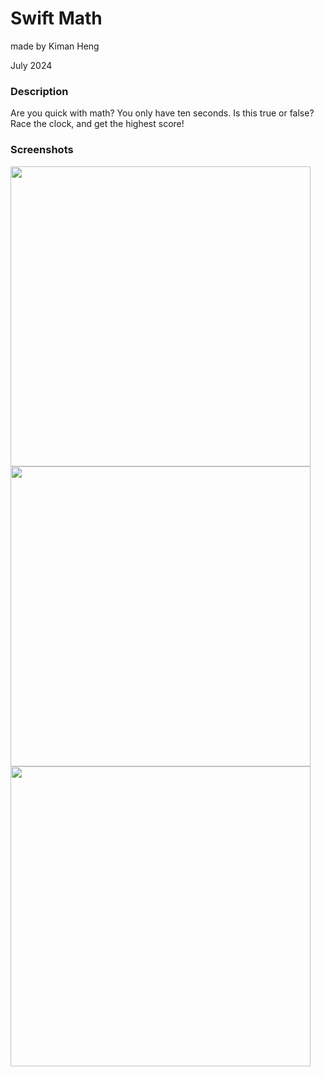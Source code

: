 <h1>Swift Math</h1>
<p>made by Kiman Heng</p>
<p>July 2024</p>
<h3>Description</h3>
<p>Are you quick with math? You only have ten seconds. Is this true or false? Race the clock, and get the highest score!</p>
<h3>Screenshots</h3>
                       
<img src="https://github.com/kimanheng/swift-math/assets/174684364/bd9368e1-1ab9-4b43-9b42-485726fa928c" width="480px">
<img src="https://github.com/kimanheng/swift-math/assets/174684364/db5bc8f4-b1a5-4abf-977a-637c8bfef65a" width="480px">
<img src="https://github.com/kimanheng/swift-math/assets/174684364/2a0923e7-d8e7-4293-b493-970e91d02d6c" width="480px">
